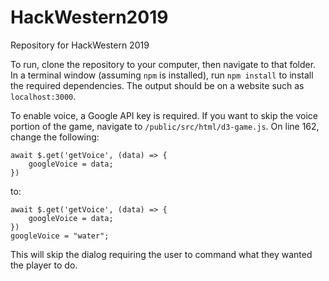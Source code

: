 # HackWestern2019
Repository for HackWestern 2019


To run, clone the repository to your computer, then navigate to that folder. In a terminal window (assuming `npm` is installed), run `npm install` to install the required dependencies. The output should be on a website such as `localhost:3000`. 

To enable voice, a Google API key is required. If you want to skip the voice portion of the game, navigate to `/public/src/html/d3-game.js`.
On line 162, change the following:
```
await $.get('getVoice', (data) => {
    googleVoice = data;
})
```
to:
```
await $.get('getVoice', (data) => {
    googleVoice = data;
})
googleVoice = "water";
```
This will skip the dialog requiring the user to command what they wanted the player to do.
        
